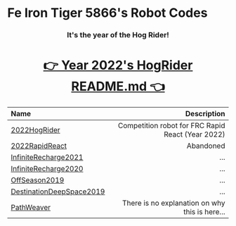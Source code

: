 # Fe Iron Tiger 5866's Robot Codes

<h3 align="center">It's the year of the Hog Rider!</h3>
<h1 align="center"><b><a href="2022HogRider#5866-fe-iron-tigers-presents-hogrider">👉 Year 2022's HogRider README.md 👈</a></b></h1>

| Name | Description |
| :--- | ----------: |
| [2022HogRider] | Competition robot for FRC Rapid React (Year 2022) |
| [2022RapidReact] | Abandoned |
| [InfiniteRecharge2021] | ... |
| [InfiniteRecharge2020] | ... |
| [OffSeason2019] | ...
| [DestinationDeepSpace2019] | ... |
| [PathWeaver] | There is no explanation on why this is here... |

[2022HogRider]: 2022HogRider#5866-fe-iron-tigers-presents-hogrider
[2022RapidReact]: 2022RapidReact
[InfiniteRecharge2020]: InfiniteRecharge2020
[InfiniteRecharge2021]: InfiniteRecharge2021
[DestinationDeepSpace2019]: DestinationDeepSpace2019
[OffSeason2019]: OffSeason2019
[PathWeaver]: PathWeaver